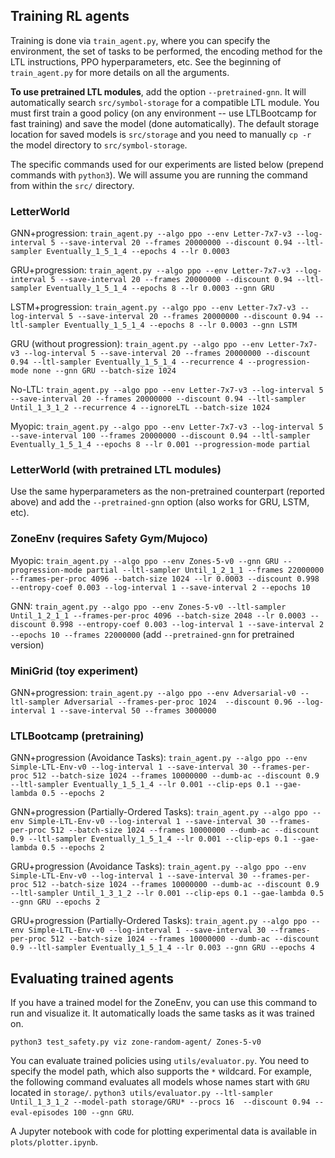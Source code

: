 ## Training RL agents

Training is done via `train_agent.py`, where you can specify the environment, the set of tasks to be performed, the encoding method for the LTL instructions, PPO hyperparameters, etc. See the beginning of `train_agent.py` for more details on all the arguments.

**To use pretrained LTL modules**, add the option `--pretrained-gnn`. It will automatically search `src/symbol-storage` for a compatible LTL module. You must first train a good policy (on any environment -- use LTLBootcamp for fast training) and save the model (done automatically). The default storage location for saved models is `src/storage` and you need to manually `cp -r` the model directory to `src/symbol-storage`. 

The specific commands used for our experiments are listed below (prepend commands with `python3`). We will assume you are running the command from within the `src/` directory.  

### LetterWorld
GNN+progression: `train_agent.py --algo ppo --env Letter-7x7-v3 --log-interval 5 --save-interval 20 --frames 20000000 --discount 0.94 --ltl-sampler Eventually_1_5_1_4 --epochs 4 --lr 0.0003`

GRU+progression: `train_agent.py --algo ppo --env Letter-7x7-v3 --log-interval 5 --save-interval 20 --frames 20000000 --discount 0.94 --ltl-sampler Eventually_1_5_1_4 --epochs 8 --lr 0.0003 --gnn GRU`

LSTM+progression: `train_agent.py --algo ppo --env Letter-7x7-v3 --log-interval 5 --save-interval 20 --frames 20000000 --discount 0.94 --ltl-sampler Eventually_1_5_1_4 --epochs 8 --lr 0.0003 --gnn LSTM`

GRU (without progression): `train_agent.py --algo ppo --env Letter-7x7-v3 --log-interval 5 --save-interval 20 --frames 20000000 --discount 0.94 --ltl-sampler Eventually_1_5_1_4 --recurrence 4 --progression-mode none --gnn GRU --batch-size 1024`

No-LTL: `train_agent.py --algo ppo --env Letter-7x7-v3 --log-interval 5 --save-interval 20 --frames 20000000 --discount 0.94 --ltl-sampler Until_1_3_1_2 --recurrence 4 --ignoreLTL --batch-size 1024`

Myopic: `train_agent.py --algo ppo --env Letter-7x7-v3 --log-interval 5 --save-interval 100 --frames 20000000 --discount 0.94 --ltl-sampler Eventually_1_5_1_4 --epochs 8 --lr 0.001 --progression-mode partial`

### LetterWorld (with pretrained LTL modules)
Use the same hyperparameters as the non-pretrained counterpart (reported above) and add the `--pretrained-gnn` option (also works for GRU, LSTM, etc). 

### ZoneEnv (requires Safety Gym/Mujoco)
Myopic: `train_agent.py --algo ppo --env Zones-5-v0 --gnn GRU --progression-mode partial --ltl-sampler Until_1_2_1_1 --frames 22000000 --frames-per-proc 4096 --batch-size 1024 --lr 0.0003 --discount 0.998 --entropy-coef 0.003 --log-interval 1 --save-interval 2 --epochs 10`

GNN: `train_agent.py --algo ppo --env Zones-5-v0 --ltl-sampler Until_1_2_1_1 --frames-per-proc 4096 --batch-size 2048 --lr 0.0003 --discount 0.998 --entropy-coef 0.003 --log-interval 1 --save-interval 2 --epochs 10 --frames 22000000` (add `--pretrained-gnn` for pretrained version)

### MiniGrid (toy experiment)
GNN+progression: `train_agent.py --algo ppo --env Adversarial-v0 --ltl-sampler Adversarial --frames-per-proc 1024  --discount 0.96 --log-interval 1 --save-interval 50 --frames 3000000`

### LTLBootcamp (pretraining)
GNN+progression (Avoidance Tasks): `train_agent.py --algo ppo --env Simple-LTL-Env-v0 --log-interval 1 --save-interval 30 --frames-per-proc 512 --batch-size 1024 --frames 10000000 --dumb-ac --discount 0.9 --ltl-sampler Eventually_1_5_1_4 --lr 0.001 --clip-eps 0.1 --gae-lambda 0.5 --epochs 2`

GNN+progression (Partially-Ordered Tasks): `train_agent.py --algo ppo --env Simple-LTL-Env-v0 --log-interval 1 --save-interval 30 --frames-per-proc 512 --batch-size 1024 --frames 10000000 --dumb-ac --discount 0.9 --ltl-sampler Eventually_1_5_1_4 --lr 0.001 --clip-eps 0.1 --gae-lambda 0.5 --epochs 2`

GRU+progression (Avoidance Tasks): `train_agent.py --algo ppo --env Simple-LTL-Env-v0 --log-interval 1 --save-interval 30 --frames-per-proc 512 --batch-size 1024 --frames 10000000 --dumb-ac --discount 0.9 --ltl-sampler Until_1_3_1_2 --lr 0.001 --clip-eps 0.1 --gae-lambda 0.5 --gnn GRU --epochs 2`

GRU+progression (Partially-Ordered Tasks): `train_agent.py --algo ppo --env Simple-LTL-Env-v0 --log-interval 1 --save-interval 30 --frames-per-proc 512 --batch-size 1024 --frames 10000000 --dumb-ac --discount 0.9 --ltl-sampler Eventually_1_5_1_4 --lr 0.003 --gnn GRU --epochs 4`

    
## Evaluating trained agents

If you have a trained model for the ZoneEnv, you can use this command to run and visualize it. It automatically loads the same tasks as it was trained on. 

`python3 test_safety.py viz zone-random-agent/ Zones-5-v0`

You can evaluate trained policies using `utils/evaluator.py`. You need to specify the model path, which also supports the `*` wildcard. For example, the following command evaluates all models whose names start with `GRU` located in `storage/`. 
`python3 utils/evaluator.py --ltl-sampler Until_1_3_1_2 --model-path storage/GRU* --procs 16  --discount 0.94 --eval-episodes 100 --gnn GRU`. 

A Jupyter notebook with code for plotting experimental data is available in `plots/plotter.ipynb`.
